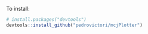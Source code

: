 To install:
``` r
# install.packages("devtools")
devtools::install_github("pedrovictori/mcjPlotter")

